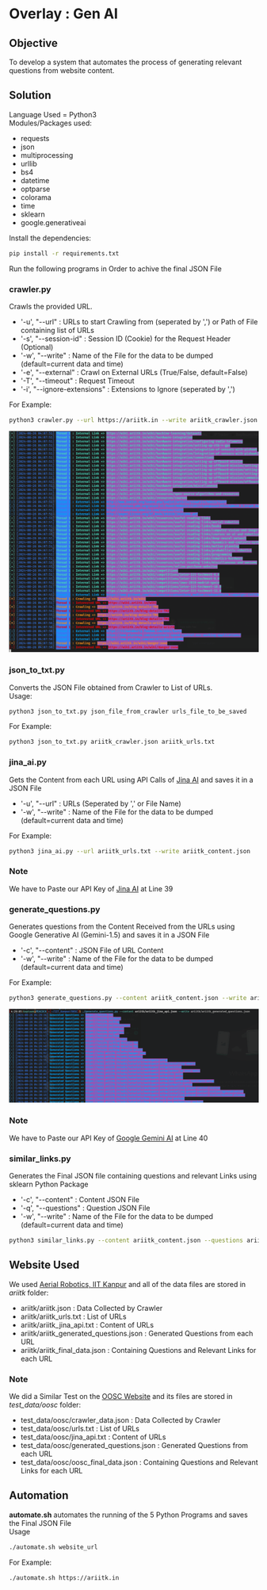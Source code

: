 # Overlay : Gen AI
## Objective
To develop a system that automates the process of generating relevant questions from website content.
## Solution
Language Used = Python3 <br />
Modules/Packages used:
* requests
* json
* multiprocessing
* urllib
* bs4
* datetime
* optparse
* colorama
* time
* sklearn
* google.generativeai
<!-- -->
Install the dependencies:
```bash
pip install -r requirements.txt
```
Run the following programs in Order to achive the final JSON File
### crawler.py
Crawls the provided URL.
* '-u', "--url" : URLs to start Crawling from (seperated by ',') or Path of File containing list of URLs
* '-s', "--session-id" : Session ID (Cookie) for the Request Header (Optional)
* '-w', "--write" : Name of the File for the data to be dumped (default=current data and time)
* '-e', "--external" : Crawl on External URLs (True/False, default=False)
* '-T', "--timeout" : Request Timeout
* '-i', "--ignore-extensions" : Extensions to Ignore (seperated by ',')
<!-- -->
For Example:
```bash
python3 crawler.py --url https://ariitk.in --write ariitk_crawler.json
```
![Crawler](assets/images/crawler.png)
### json_to_txt.py
Converts the JSON File obtained from Crawler to List of URLs.<br />
Usage:
```bash
python3 json_to_txt.py json_file_from_crawler urls_file_to_be_saved
```
For Example:
```bash
python3 json_to_txt.py ariitk_crawler.json ariitk_urls.txt
```
### jina_ai.py
Gets the Content from each URL using API Calls of [Jina AI](https://jina.ai/) and saves it in a JSON File
* '-u', "--url" : URLs (Seperated by ',' or File Name)
* '-w', "--write" : Name of the File for the data to be dumped (default=current data and time)
<!-- -->
For Example:
```bash
python3 jina_ai.py --url ariitk_urls.txt --write ariitk_content.json
```
### Note
We have to Paste our API Key of [Jina AI](https://jina.ai/) at Line 39
### generate_questions.py
Generates questions from the Content Received from the URLs using Google Generative AI (Gemini-1.5) and saves it in a JSON File
* '-c', "--content" : JSON File of URL Content
* '-w', "--write" : Name of the File for the data to be dumped (default=current data and time)
<!-- -->
For Example:
```bash
python3 generate_questions.py --content ariitk_content.json --write ariitk_questions.json
```
![Generating Questions](assets/images/generating_questions.png)
### Note
We have to Paste our API Key of [Google Gemini AI](https://aistudio.google.com/app/apikey) at Line 40
### similar_links.py
Generates the Final JSON file containing questions and relevant Links using sklearn Python Package
* '-c', "--content" : Content JSON File
* '-q', "--questions" : Question JSON File
* '-w', "--write" : Name of the File for the data to be dumped (default=current data and time)
<!-- -->
```bash
python3 similar_links.py --content ariitk_content.json --questions ariitk_questions.json --write ariitk_final_file.json
```
## Website Used
We used [Aerial Robotics, IIT Kanpur](https://ariitk.in) and all of the data files are stored in *ariitk* folder:
* ariitk/ariitk.json : Data Collected by Crawler
* ariitk/ariitk_urls.txt : List of URLs
* ariitk/ariitk_jina_api.txt : Content of URLs
* ariitk/ariitk_generated_questions.json : Generated Questions from each URL
* ariitk/ariitk_final_data.json : Containing Questions and Relevant Links for each URL
### Note
We did a Similar Test on the [OOSC Website](https://oosc-next.vercel.app/) and its files are stored in *test_data/oosc* folder:
* test_data/oosc/crawler_data.json : Data Collected by Crawler
* test_data/oosc/urls.txt : List of URLs
* test_data/oosc/jina_api.txt : Content of URLs
* test_data/oosc/generated_questions.json : Generated Questions from each URL
* test_data/oosc/oosc_final_data.json : Containing Questions and Relevant Links for each URL
## Automation
**automate.sh** automates the running of the 5 Python Programs and saves the Final JSON File<br />
Usage
```bash
./automate.sh website_url
```
For Example:
```bash
./automate.sh https://ariitk.in
```